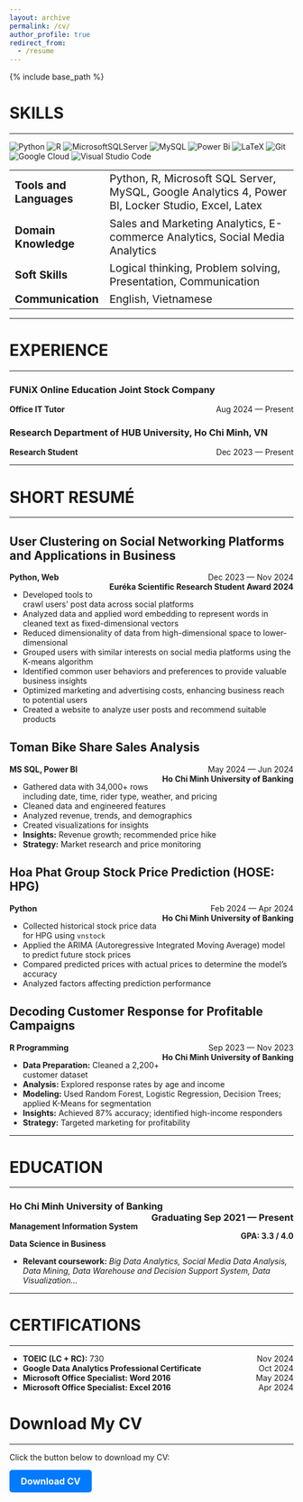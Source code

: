 ```yaml
---
layout: archive
permalink: /cv/
author_profile: true
redirect_from:
  - /resume
---
```

{% include base_path %}
# SKILLS
---
![Python](https://img.shields.io/badge/python-3670A0?style=for-the-badge&logo=python&logoColor=ffdd54) ![R](https://img.shields.io/badge/r-%23276DC3.svg?style=for-the-badge&logo=r&logoColor=white) 	![MicrosoftSQLServer](https://img.shields.io/badge/Microsoft%20SQL%20Server-CC2927?style=for-the-badge&logo=microsoft%20sql%20server&logoColor=white) ![MySQL](https://img.shields.io/badge/mysql-4479A1.svg?style=for-the-badge&logo=mysql&logoColor=white) ![Power Bi](https://img.shields.io/badge/power_bi-F2C811?style=for-the-badge&logo=powerbi&logoColor=black) 	![LaTeX](https://img.shields.io/badge/latex-%23008080.svg?style=for-the-badge&logo=latex&logoColor=white) ![Git](https://img.shields.io/badge/git-%23F05033.svg?style=for-the-badge&logo=git&logoColor=white) ![Google Cloud](https://img.shields.io/badge/GoogleCloud-%234285F4.svg?style=for-the-badge&logo=google-cloud&logoColor=white) ![Visual Studio Code](https://img.shields.io/badge/Visual%20Studio%20Code-0078d7.svg?style=for-the-badge&logo=visual-studio-code&logoColor=white)

<table style="border-collapse: collapse; width: 100%; border: none;">
  <tr>
    <td style="font-weight: bold; width: 20%; font-size: 1.2em; border: none;">Tools and Languages</td>
    <td style="font-size: 1.2em; border: none;">Python, R, Microsoft SQL Server, MySQL, Google Analytics 4, Power BI, Locker Studio, Excel, Latex</td>
  </tr>
  <tr>
    <td style="font-weight: bold; font-size: 1.2em; border: none;">Domain Knowledge</td>
    <td style="font-size: 1.2em; border: none;">Sales and Marketing Analytics, E-commerce Analytics, Social Media Analytics</td>
  </tr>
  <tr>
    <td style="font-weight: bold; font-size: 1.2em; border: none;">Soft Skills</td>
    <td style="font-size: 1.2em; border: none;">Logical thinking, Problem solving, Presentation, Communication</td>
  </tr>
  <tr>
    <td style="font-weight: bold; font-size: 1.2em; border: none;">Communication</td>
    <td style="font-size: 1.2em; border: none;">English, Vietnamese</td>
  </tr>
</table>




---
# EXPERIENCE
---
### FUNiX Online Education Joint Stock Company  
**Office IT Tutor**    <span style="float: right;">Aug 2024 — Present</span>
### Research Department of HUB University, Ho Chi Minh, VN  
**Research Student**  <span style="float: right;">Dec 2023 — Present</span>

---

# SHORT RESUMÉ
---
## User Clustering on Social Networking Platforms and Applications in Business    
**Python, Web** <span style="float: right;">Dec 2023 — Nov 2024</span>\
<span style="float: right;">**Euréka Scientific Research Student Award 2024**</span>

- Developed tools to crawl users' post data across social platforms  
- Analyzed data and applied word embedding to represent words in cleaned text as fixed-dimensional vectors  
- Reduced dimensionality of data from high-dimensional space to lower-dimensional  
- Grouped users with similar interests on social media platforms using the K-means algorithm  
- Identified common user behaviors and preferences to provide valuable business insights  
- Optimized marketing and advertising costs, enhancing business reach to potential users  
- Created a website to analyze user posts and recommend suitable products  

## Toman Bike Share Sales Analysis   
**MS SQL, Power BI**<span style="float: right;">May 2024 — Jun 2024</span>\
<span style="float: right;">**Ho Chi Minh University of Banking**</span>  
  
- Gathered data with 34,000+ rows including date, time, rider type, weather, and pricing  
- Cleaned data and engineered features  
- Analyzed revenue, trends, and demographics  
- Created visualizations for insights  
- **Insights:** Revenue growth; recommended price hike  
- **Strategy:** Market research and price monitoring  

## Hoa Phat Group Stock Price Prediction (HOSE: HPG)  
**Python**  <span style="float: right;">Feb 2024 — Apr 2024</span>\
<span style="float: right;">**Ho Chi Minh University of Banking**</span>  
 
- Collected historical stock price data for HPG using `vnstock`  
- Applied the ARIMA (Autoregressive Integrated Moving Average) model to predict future stock prices  
- Compared predicted prices with actual prices to determine the model’s accuracy  
- Analyzed factors affecting prediction performance  

## Decoding Customer Response for Profitable Campaigns  
**R Programming**  <span style="float: right;">Sep 2023 — Nov 2023</span>\
<span style="float: right;">**Ho Chi Minh University of Banking**</span>
  
- **Data Preparation:** Cleaned a 2,200+ customer dataset  
- **Analysis:** Explored response rates by age and income  
- **Modeling:** Used Random Forest, Logistic Regression, Decision Trees; applied K-Means for segmentation  
- **Insights:** Achieved 87% accuracy; identified high-income responders  
- **Strategy:** Targeted marketing for profitability  

---

# EDUCATION
---

### Ho Chi Minh University of Banking <span style="float: right;">Graduating Sep 2021 — Present</span> 
**Management Information System**  <span style="float: right;">**GPA: 3.3 / 4.0**</span>

**Data Science in Business**  
- **Relevant coursework:** *Big Data Analytics, Social Media Data Analysis, Data Mining, Data Warehouse and Decision Support System, Data Visualization...*  

---

# CERTIFICATIONS
---
- **TOEIC (LC + RC):** 730  <span style="float: right;">Nov 2024</span> 
- **Google Data Analytics Professional Certificate**   <span style="float: right;">Oct 2024</span>
- **Microsoft Office Specialist: Word 2016**   <span style="float: right;">May 2024</span>
- **Microsoft Office Specialist: Excel 2016**  <span style="float: right;">Apr 2024</span>

# Download My CV
---
Click the button below to download my CV:

<a href="/_pages/cv/NguyenThuyTrinh_DataAnalystIntern.pdf" download="NguyenThuyTrinh_DataAnalystIntern.pdf" style="display: inline-block; padding: 10px 20px; font-size: 16px; font-weight: bold; color: #fff; background-color: #007BFF; text-decoration: none; border-radius: 5px;">Download CV</a>
